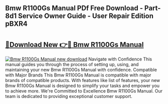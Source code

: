 ## Bmw R1100Gs Manual PDf Free Download - Part-8d1 Service Owner Guide - User Repair Edition pBXR4

# <h2><a href="http://cf25281.oget.top/?id=Bmw+R1100Gs+Manual">🔗Download New 👉🔴 Bmw R1100Gs Manual</a></h2>

[![Bmw R1100Gs Manual new download](https://i.imgur.com/5g1atiW.png)](http://cf25281.oget.top/?id=Bmw+R1100Gs+Manual)
Navigate with Confidence This manual guides you through the process of setting up, using, and maintaining your new Bmw R1100Gs Manual with confidence. Compatible with Major Brands This Bmw R1100Gs Manual is compatible with major brands of compatible products. With features like list of features, your new Bmw R1100Gs Manual is designed to simplify your tasks and empower you to achieve more. We're Committed to Excellence Bmw R1100Gs Manual. Our team is dedicated to providing exceptional customer support.
